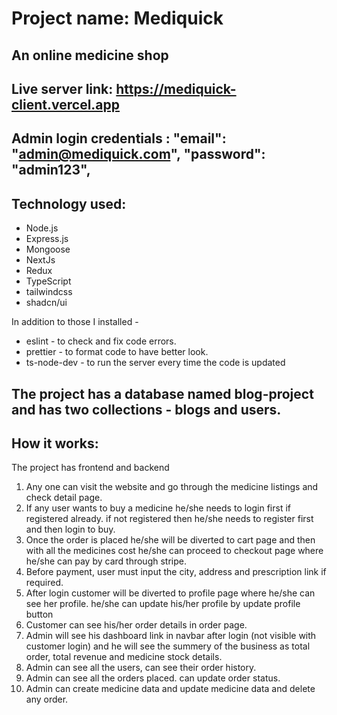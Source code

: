 # Project name: Mediquick
## An online medicine shop
## Live server link: https://mediquick-client.vercel.app

## Admin login credentials : "email": "admin@mediquick.com",     "password": "admin123",

## Technology used:
* Node.js
* Express.js
* Mongoose
* NextJs
* Redux
* TypeScript
* tailwindcss
* shadcn/ui


In addition to those I installed -
* eslint - to check and fix code errors.
* prettier - to format code to have better look.
* ts-node-dev - to run the server every time the code is updated


## The project has a database named blog-project and has two collections - blogs and users.




## How it works:

The project has frontend and backend

1. Any one can visit the website and go through the medicine listings and check detail page.
2. If any user wants to buy a medicine he/she needs to login first if registered already. if not registered then he/she needs to register first and then login to buy. 
3. Once the order is placed he/she will be diverted to cart page and then with all the medicines cost he/she can proceed to checkout page where he/she can pay by card through stripe.
4. Before payment, user must input the city, address and prescription link if required.
5. After login customer will be diverted to profile page where he/she can see her profile. he/she can update his/her profile by update profile button
6. Customer can see his/her order details in order page.
7. Admin will see his dashboard link in navbar after login (not visible with customer login) and he will see the summery of the business as total order, total revenue and medicine stock details.
8. Admin can see all the users, can see their order history.
9. Admin can see all the orders placed. can update order status.
10. Admin can create medicine data and update medicine data and delete any order.



